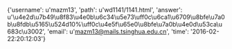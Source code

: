 {'username': u'mazm13', 'path': u'wd1141/1141.html', 'answer': u'\u4e2d\u7b49\u8f83\u4e0b\u6c34\u5e73\uff0c\u6ca1\u6709\u8bfe\u7a0b\u8fdb\u5165\u524d10%\uff0c\u4e5f\u65e0\u8bfe\u7a0b\u4e0d\u53ca\u683c\u3002', 'email': u'mazm13@mails.tsinghua.edu.cn', 'time': '2016-02-22:20:12:03'}